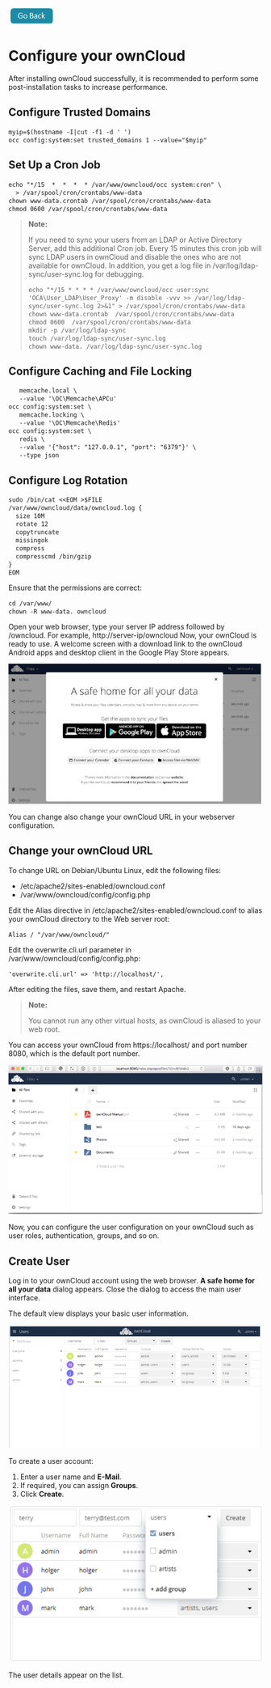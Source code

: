 [![goback](./media/goback.PNG)](https://reni-tom.github.io/ownCloud/)

# Configure your ownCloud

After installing ownCloud successfully, it is recommended to perform some post-installation tasks to increase performance.

## Configure Trusted Domains

```
myip=$(hostname -I|cut -f1 -d ' ')
occ config:system:set trusted_domains 1 --value="$myip"
```

## Set Up a Cron Job

```occ background:cron
echo "*/15  *  *  *  * /var/www/owncloud/occ system:cron" \
  > /var/spool/cron/crontabs/www-data
chown www-data.crontab /var/spool/cron/crontabs/www-data
chmod 0600 /var/spool/cron/crontabs/www-data
```

> **Note:**
>
> If you need to sync your users from an LDAP or Active Directory Server, add this additional Cron job. 
>Every 15 minutes this cron job will sync LDAP users in ownCloud and disable the ones who are not available for ownCloud. 
>In addition, you get a log file in /var/log/ldap-sync/user-sync.log for debugging.
>
>```
>echo "*/15 * * * * /var/www/owncloud/occ user:sync 'OCA\User_LDAP\User_Proxy' -m disable -vvv >> /var/log/ldap-sync/user-sync.log 2>&1" > /var/spool/cron/crontabs/www-data
>chown www-data.crontab  /var/spool/cron/crontabs/www-data
>chmod 0600  /var/spool/cron/crontabs/www-data
>mkdir -p /var/log/ldap-sync
>touch /var/log/ldap-sync/user-sync.log
>chown www-data. /var/log/ldap-sync/user-sync.log
>```

## Configure Caching and File Locking

```occ config:system:set \
   memcache.local \
   --value '\OC\Memcache\APCu'
occ config:system:set \
   memcache.locking \
   --value '\OC\Memcache\Redis'
occ config:system:set \
   redis \
   --value '{"host": "127.0.0.1", "port": "6379"}' \
   --type json
```

## Configure Log Rotation

```FILE="/etc/logrotate.d/owncloud"
sudo /bin/cat <<EOM >$FILE
/var/www/owncloud/data/owncloud.log {
  size 10M
  rotate 12
  copytruncate
  missingok
  compress
  compresscmd /bin/gzip
}
EOM
```

Ensure that the permissions are correct:

```
cd /var/www/
chown -R www-data. owncloud
```
Open your web browser, type your server IP address followed by /owncloud. 
For example, http://server-ip/owncloud
Now, your ownCloud is ready to use.
A welcome screen with a download link to the ownCloud Android apps and desktop client in the Google Play Store appears.

![welcome_screen](./media/install_1.PNG)

You can change also change your ownCloud URL in your webserver configuration.

## Change your ownCloud URL

To change URL on Debian/Ubuntu Linux, edit the following files:
- /etc/apache2/sites-enabled/owncloud.conf
- /var/www/owncloud/config/config.php

Edit the Alias directive in /etc/apache2/sites-enabled/owncloud.conf to alias your ownCloud directory to the Web server root:

```
Alias / "/var/www/owncloud/"
```

Edit the overwrite.cli.url parameter in /var/www/owncloud/config/config.php:
```
'overwrite.cli.url' => 'http://localhost/',
```

After editing the files, save them, and restart Apache.

> **Note:**
>
> You cannot run any other virtual hosts, as ownCloud is aliased to your web root.

You can access your ownCloud from https://localhost/ and port number 8080, which is the default port number.

![local_host](./media/8080.PNG)

Now, you can configure the user configuration on your ownCloud such as user roles, authentication, groups, and so on. 

## Create User

Log in to your ownCloud account using the web browser.
**A safe home for all your data** dialog appears.
Close the dialog to access the main user interface. 

The default view displays your basic user information.

![default_screen](./media/add_user.PNG)

To create a user account:
1.	Enter a user name and **E-Mail**.
2.	If required, you can assign **Groups**.
3.	Click **Create**.

![user_screen](./media/user.PNG)

The user details appear on the list.
